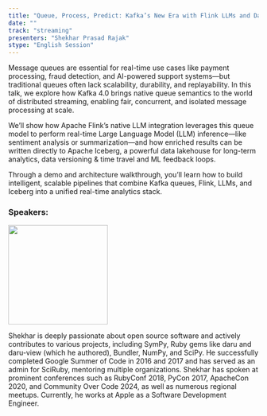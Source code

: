 ```yaml
---
title: "Queue, Process, Predict: Kafka’s New Era with Flink LLMs and Datalake"
date: ""
track: "streaming"
presenters: "Shekhar Prasad Rajak"
stype: "English Session"
--- 
```


Message queues are essential for real-time use cases like payment processing, fraud detection, and AI-powered support systems—but traditional queues often lack scalability, durability, and replayability. In this talk, we explore how Kafka 4.0 brings native queue semantics to the world of distributed streaming, enabling fair, concurrent, and isolated message processing at scale.

We’ll show how  Apache Flink’s native LLM integration leverages this queue model to perform real-time Large Language Model (LLM) inference—like sentiment analysis or summarization—and how enriched results can be written directly to Apache Iceberg, a powerful data lakehouse for long-term analytics, data versioning & time travel and ML feedback loops.

Through a demo and architecture walkthrough, you’ll learn how to build intelligent, scalable pipelines that combine Kafka queues, Flink, LLMs, and Iceberg into a unified real-time analytics stack.


### Speakers:

<img src="https://sessionize.com/image/7609-400o400o1-YbaJq6TQuhpFBv63wn2hn8.jpg" width="200" /><br/>

Shekhar is deeply passionate about open source software and actively contributes to various projects, including SymPy, Ruby gems like daru and daru-view (which he authored), Bundler, NumPy, and SciPy. 
He successfully completed Google Summer of Code in 2016 and 2017 and has served as an admin for SciRuby, mentoring multiple organizations. 
Shekhar has spoken at prominent conferences such as RubyConf 2018, PyCon 2017, ApacheCon 2020, and Community Over Code 2024, as well as numerous regional meetups. Currently, he works at Apple as a Software Development Engineer.